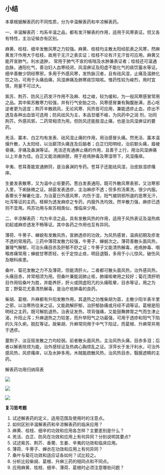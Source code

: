 ## 小结

本章根据解表药的不同性质，分为辛温解表药和辛凉解表药。

一、辛温解表药：均系辛温之品，都有发汗解表的作用，适用于风寒表证。但又各有特性，主治证候亦有区别。

麻黄、桂枝、细辛发散风寒之力较强。麻黄、桂枝均主散太阳经肌表之风寒，然麻黄发汗作用大于桂枝，故用于无汗之表实证；桂枝不论有汗无汗皆可应用。麻黄又能开宣肺气，利水退肿，
常用于肺气不宣的咳喘及水肿兼表证者；桂枝还可温通血脉，通阳化气，善治妇人血寒经闭，风湿痹证及阳虚不能化气的痰饮蓄水等证。细辛善散少阴经寒邪，多用于外感风寒，发热脉沉者，且有祛风湿，止痛及温肺化饮之功，可用于头痛齿痛，风湿痹痛及肺寒痰饮喘咳。惟药性较为峻烈，用时宜慎，用量不可过大。

紫苏、荆芥、防风三药发汗作用不及麻、桂之峻，较为缓和，为一般风寒感冒常用之品。其中紫苏散寒力较强，并有行气安胎之功，风寒感冒兼有胸腹胀满，恶心呕逆者更为适宜；荆芥辛散疏风，无论风寒、风热皆可应用，兼能透疹止血，疹出不透及各种出血皆可选用；防风祛风为主，本品甘缓不峻，为风药中之润
剂，功同荆芥。外感风邪，二药常相须为用。但防风还能胜湿止痛，也是治风湿痹证的要药。

羌活、藁本、白芷均有发表、祛风湿止痛的作用，用治感冒头痛。然羌活、藁本温燥升散，入太阳经，以治巅顶头痛连及后脑者；白芷归阳明经，治前额头痛，眉棱骨痛，牙痛及鼻渊等证。
羌活还有通痹止痛的作用，且善于上行，用治风湿痹痛以上半身为佳。白芷又能消痈排脓，用于疮疡肿毒及寒湿带下，风湿瘙痒。

辛夷、苍耳善能宣通肺窍，是治鼻渊的专药。苍耳子还能祛风湿，治皮肤湿疹瘙痒。

生姜发表散寒，又为温中止呕要药。葱白发表通阳，既可外散风寒表邪，又治寒邪入里，下痢脉微之证。胡荽发表透疹，主治麻疹不透；但多煎汤熏洗，很少内服。香薷长于解暑化湿，为治夏日外感风寒，内伤于湿，阳气被阴邪所遏的恶寒无汗，吐泻等证的主药。柽柳为透发麻疹之专药，内服外洗均效。然辛散力强，麻疹已透则不宜用。鸡苏功用与紫苏相类似，惟临床少用。

二、辛凉解表药：均为辛凉之品，具有发散风热的作用，适用于风热表证及温热病初起或麻疹透发不畅等证。其中各药之作用也互有异同。 

薄荷、牛蒡子、蝉蜕有发散风热，宣肺透疹的功效，为风热感冒，温病初期及疹发不透的常用药。三药中薄荷发散力较强，牛蒡子、蝉蜕次之。薄荷善散头面风热，兼理气解郁，可治头痛目赤及肝郁不舒之证；牛蒡子又能清热解毒，疮疡肿毒、咽喉疼痛常用；蝉蜕甘寒质轻，长于定惊止痉，明目退翳，多用于小儿惊风，破伤风及眼科疾患。

桑叶、菊花发散之力不及薄荷，但能清肝火。二者都可散头面风热，治外感风热，头痛目赤，并常相须为用。但桑叶兼能润肺止咳，肺燥咳嗽用之较好；菊花清肝明目作用较桑叶为胜，并能养肝，肝火或阴虚阳亢的头痛眩晕，目赤等证，用之为宜；野菊花尤善清热解毒，是治疔疮肿毒的良药。

柴胡、葛根、升麻都有升阳发散作用，其退热之功惟柴胡为首，主散少阳半表半里之邪，以治寒热往来之证。又能疏解肝郁，治肝郁胁痛或月经不调等证。葛根是阳明经之主药，既可解肌退热，治表证发热，项背强痛，又能鼓舞脾胃之气而生津止渴，升阳止泻；升麻退热之力较差，而升举阳气之功最强，可用于透疹和阳气下陷的久泻久痢，脱肛等证。故柴胡、升麻常同用于中气下陷证，而葛根、升麻常并用于透疹。

蔓荆子、淡豆豉发散之力均较弱。前者散头面风热，主治风热头痛，目赤多泪；后者以解表除烦为能，治外感轻证及热病心胸烦乱之证。浮萍长于发汗利水，可治外感风热，风疹瘙痒，以及水肿多用。木贼能疏散风热，治风热目赤，翳膜遮睛的主药。



解表药功用归纳简表

![](img/1表1.jpg)

![](img/1表2.jpg)

![](img/1表3.jpg)

 **复习思考题** 

1. 试述解表药的定义，适用范围及使用时的注意点。
2. 如何区别辛温解表药和辛凉解表药的临床应用？
3. 麻黄、桂枝、细辛的功效和应用各怎样？主要差别是什么？
4. 羌活、白芷、防风在功效和应用上有何异同？分别说明其要点?
5. 试述紫苏、荆芥、香薷、生姜、辛夷的功效和临床应用。
6. 薄荷、牛蒡子、蝉衣在功效和应用上有何异同？
7. 桑叶与菊花功效和适应证各如何？试比较之。
8. 分析比较柴胡、葛根、升麻三药的相同点和不同点。
9. 应用麻黄、桂枝、细辛、薄荷、葛根时必须注意哪些问题？

